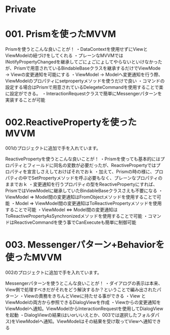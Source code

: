 # Private

# 001. Prismを使ったMVVM

Prismを使うとこんな良いことが！
・DataContextを使用せずにViewとViewModelの紐づけをしてくれる
・プレーンなMVVMではINotifyPropertyChangedを継承してごにょごにょしてやらないといけなかったが、Prismで用意されているBindableBaseクラスを継承するだけでViewMode → Viewの変更通知を可能にする
・ViewModel → Modelへ変更通知を行う際、ViewModelのプロパティにsetpropertyメソッドを使うだけで良い
・コマンドの設定する場合はPrismで用意されているDelegeteCommandを使用することで楽に設定ができる。
・InteractionRequestクラスで簡単にMessengerパターンを実装することが可能

# 002.ReactivePropertyを使ったMVVM

001のプロジェクトに追加で手を入れています。

ReactivePropertyを使うとこんな良いことが！
・Prismを使っても基本的にはプロパティとフィールドに同名の変数が必要だったが、ReactivePropertyではプロパティを宣言しさえしておけばそれでおｋ
・加えて、Prismの時の様に、プロパティの中でSetPropertyメソッドを呼ぶ必要もなく、プレーンなプロパティのままでおｋ
・変更通知を行うプロパティの型をReactiveProperty<T>にすれば、PrismではViewModelに継承していたBindableBaseクラスさえも不要になる
・ViewModel ⇒ Model間の変更通知はFromObjectメソッドを使用することで可能
・Model ⇒ ViewModel間の変更通知はToReactivePropertyメソッドを使用することで可能
・ViewModel ⇔ Model間の変更通知はToReactivePropertyAsSynchronizedメソッドを使用することで可能
・コマンドはReactiveCommandを使う事でCanExecuteも簡単に制御可能

# 003. Messengerパターン+Behaviorを使ったMVVM

002のプロジェクトに追加で手を入れています。

Messengerパターンを使うとこんな良いことが！
・ダイアログの表示は本来、View側で処理すべきだがそれをどう解決するか？ということで編み出されたパターン
・Viewの責務をきちんとViewに持たせる事ができる
・View と ViewModelの両方から参照できるDialogViewを作成
・Viewからの変更通知をViewModelへ通知。ViewModelからInteractionRequestを使用してDialogViewを起動
・DialogViewの結果(はいorいいえとか、003では選択したフォルダパス)をViewModelへ通知。ViewModelはその結果を受け取ってViewへ通知できる

